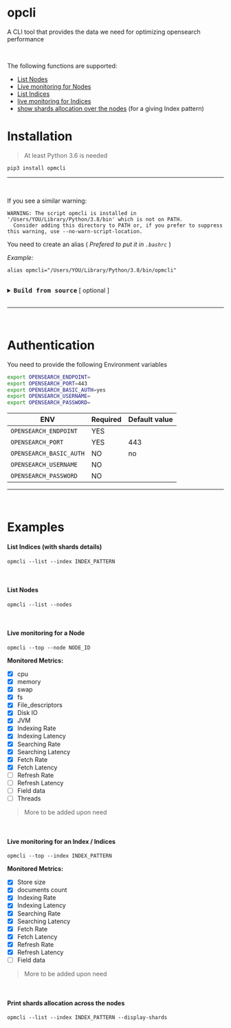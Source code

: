 # opcli

A CLI tool that provides the data we need for optimizing opensearch performance

<br>

The following functions are supported:
- [List Nodes](#list-nodes)
- [Live monitoring for Nodes](#node-top)
- [List Indices](#list-indices)
- [live monitoring for Indices](#top-index)
- [show shards allocation over the nodes](#shards-allocation) (for a giving Index pattern)


# Installation

> At least Python 3.6 is needed

```
pip3 install opmcli
```

---

<br>

If you see a similar warning:
```
WARNING: The script opmcli is installed in '/Users/YOU/Library/Python/3.8/bin' which is not on PATH.
  Consider adding this directory to PATH or, if you prefer to suppress this warning, use --no-warn-script-location.
```

You need to create an alias ( _Prefered to put it in `.bashrc`_ )

_Example:_

```
alias opmcli="/Users/YOU/Library/Python/3.8/bin/opmcli"
```

<br>

<details>
    <summary>
        <b style="font-size:17px"> <code>Build from source</code></b> [ optional ]
    </summary>
    <br>

``` bash
python setup.py sdist bdist_wheel

mv dist/opmcli-0.0.1-py2-none-any.whl dist/opmcli-0.0.1-py36-none-any.whl

pip3 install dist/opmcli-0.0.1-py36-none-any.whl
```

<br>  
</details>

<br>



---

<br>

# Authentication

You need to provide the following Environment variables

```bash
export OPENSEARCH_ENDPOINT=
export OPENSEARCH_PORT=443
export OPENSEARCH_BASIC_AUTH=yes
export OPENSEARCH_USERNAME=
export OPENSEARCH_PASSWORD=
```

| ENV                       | Required | Default value |
| --------------------------- | ---------- | --------------- |
| `OPENSEARCH_ENDPOINT`   | YES      |               |
| `OPENSEARCH_PORT`       | YES      | 443           |
| `OPENSEARCH_BASIC_AUTH` | NO       | no            |
| `OPENSEARCH_USERNAME`   | NO       |               |
| `OPENSEARCH_PASSWORD`   | NO       |               |


---

<br>

# Examples


#### List Indices (with shards details)
<a id=list-indices></a>


```
opmcli --list --index INDEX_PATTERN
```

<br>

#### List Nodes
<a id=list-nodes></a>


```
opmcli --list --nodes
```

<br>

#### Live monitoring for a Node
<a id=node-top></a>


```
opmcli --top --node NODE_ID
```

**Monitored Metrics:**
- [x] cpu
- [x] memory
- [x] swap
- [x] fs
- [x] File_descriptors
- [x] Disk IO
- [x] JVM
- [x] Indexing Rate
- [x] Indexing Latency
- [x] Searching Rate
- [x] Searching Latency
- [x] Fetch Rate
- [x] Fetch Latency
- [ ] Refresh Rate
- [ ] Refresh Latency
- [ ] Field data
- [ ] Threads

> More to be added upon need



<br>

#### Live monitoring for an Index / Indices
<a id=top-index></a>


```
opmcli --top --index INDEX_PATTERN
```

**Monitored Metrics:**
- [x] Store size
- [x] documents count
- [x] Indexing Rate
- [x] Indexing Latency
- [x] Searching Rate
- [x] Searching Latency
- [x] Fetch Rate
- [x] Fetch Latency
- [x] Refresh Rate
- [x] Refresh Latency
- [ ] Field data

> More to be added upon need


<br>

#### Print shards allocation across the nodes
<a id=shards-allocation></a>


```
opmcli --list --index INDEX_PATTERN --display-shards
```
